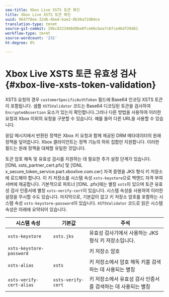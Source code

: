 ```yaml
---
seo-title: Xbox Live XSTS 토큰 확인
title: Xbox Live XSTS 토큰 확인
uuid: 9647f8ee-32d6-4bed-bae2-8b36a72d04ce
translation-type: tm+mt
source-git-commit: 29bc8323460d9be0fce66cbea7c6fce46df20d61
workflow-type: tm+mt
source-wordcount: '231'
ht-degree: 0%

---
```



# Xbox Live XSTS 토큰 유효성 검사{#xbox-live-xsts-token-validation}

XSTS 요청의 경우 `customerSpecificAuthToken` 필드에 Base64 인코딩 XSTS 토큰이 포함됩니다. 샘플 `XSTSValidator` 코드는 Base64 디코딩된 토큰을 검사하여 `EncryptedAssertion` 요소가 있는지 확인합니다.그러나 다른 방법을 사용하여 이러한 요청과 Xbox 이외의 요청을 구분할 수 있습니다. 예를 들어 다른 URL을 사용할 수 있습니다.

응답 메시지에서 반환된 정책은 Xbox 키 요청과 함께 제공된 DRM 메타데이터의 원래 정책을 덮어씁니다. Xbox 클라이언트는 정책 기능의 하위 집합만 지원합니다. 이러한 필드는 원래 정책을 대체할 유일한 것입니다.

토큰 암호 해독 및 유효성 검사를 지원하는 데 필요한 추가 설정 단계가 있습니다. [!DNL xsts_partner_cert.pfx] 및 [!DNL x_secure_token_service.part.xboxlive.com.cer] 자격 증명을 JKS 형식 키 저장소에 로드해야 합니다. 이 키 저장소를 시스템 속성 `xsts-keystore`으로 백엔드 자격 부여 서버에 제공합니다. 기본적으로 파트너 [!DNL .pfx]에는 별칭 `xsts`이 있으며 토큰 유효성 검사 인증서에 별칭 `xsts-verify-cert`이 있습니다. 시스템 속성을 사용하여 이러한 설정을 무시할 수도 있습니다. 마지막으로, 기본값이 없고 키 저장소 암호를 포함하는 시스템 속성 `xsts-keystore-password`이 있습니다. `XSTSValidator` 코드로 읽은 시스템 속성은 아래에 요약되어 있습니다.

| 시스템 속성 | 기본값 | 주석 |
|---|---|---|
| `xsts-keystore` | `xsts.jks` | 유효성 검사기에서 사용하는 JKS 형식 키 저장소입니다. |
| `xsts-keystore-password` |  | 키 저장소 암호 |
| `xsts-alias` | `xsts` | 키 저장소에서 암호 해독 키를 검색하는 데 사용되는 별칭 |
| `xsts-verify-cert-alias` | `xsts-verify-cert` | 키 저장소에서 유효성 검사 인증서를 검색하는 데 사용되는 별칭 |

